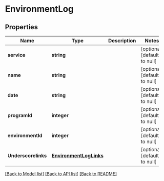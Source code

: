 # EnvironmentLog

## Properties
Name | Type | Description | Notes
------------ | ------------- | ------------- | -------------
**service** | **string** |  | [optional] [default to null]
**name** | **string** |  | [optional] [default to null]
**date** | **string** |  | [optional] [default to null]
**programId** | **integer** |  | [optional] [default to null]
**environmentId** | **integer** |  | [optional] [default to null]
**Underscorelinks** | [**EnvironmentLogLinks**](EnvironmentLogLinks.md) |  | [optional] [default to null]

[[Back to Model list]](../README.md#documentation-for-models) [[Back to API list]](../README.md#documentation-for-api-endpoints) [[Back to README]](../README.md)


